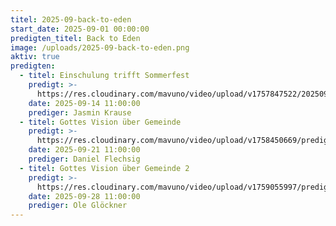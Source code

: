 ```yaml
---
titel: 2025-09-back-to-eden
start_date: 2025-09-01 00:00:00
predigten_titel: Back to Eden
image: /uploads/2025-09-back-to-eden.png
aktiv: true
predigten:
  - titel: Einschulung trifft Sommerfest
    predigt: >- 
      https://res.cloudinary.com/mavuno/video/upload/v1757847522/20250914_Einschulung_trifft_Sommerfest_q3tkp9.mp3
    date: 2025-09-14 11:00:00
    prediger: Jasmin Krause
  - titel: Gottes Vision über Gemeinde
    predigt: >- 
      https://res.cloudinary.com/mavuno/video/upload/v1758450669/predigten/2025-09/20250921_Gottes_Vision_f%C3%BCr_Gemeinde.mp3
    date: 2025-09-21 11:00:00
    prediger: Daniel Flechsig
  - titel: Gottes Vision über Gemeinde 2
    predigt: >- 
      https://res.cloudinary.com/mavuno/video/upload/v1759055997/predigten/2025-09/20250928_Back_to_Eden_Gottes_Vision_f%C3%BCr_Gemeinde.mp3
    date: 2025-09-28 11:00:00
    prediger: Ole Glöckner
---
```

